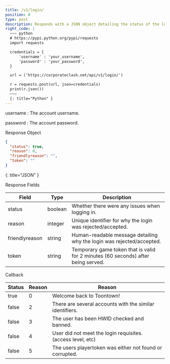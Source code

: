 ```yaml
---
title: /v1/login/
position: 0
type: post
description: Responds with a JSON object detailing the status of the login request, along with a temporary gameserver token.
right_code: |
  ~~~ python
  # https://pypi.python.org/pypi/requests
  import requests

  credentials = {
      'username' : 'your_username',
      'password' : 'your_password',
  }

  url = ('https://corporateclash.net/api/v1/login/')

  r = requests.post(url, json=credentials)
  print(r.json())
  ~~~
  {: title="Python" }
---
```

username
: The account username.

password
: The account password.

Response Object

~~~ json
{
  "status": true,
  "reason": 0,
  "friendlyreason": "",
  "token": ""
}
~~~
{: title="JSON" }

Response Fields

| Field | Type        | Description                      |
|------|-------------|----------------------------------|
| status  | boolean   | Whether there were any issues when logging in. |
| reason  | integer   | Unique identifier for why the login was rejected/accepted. |
| friendlyreason   | string | Human-readable message detailing why the login was rejected/accepted.  |
| token  | string | Temporary game token that is valid for 2 minutes (60 seconds) after being served. |

Callback

| Status | Reason        | Reason                      |
|------|-------------|----------------------------------|
| true  | 0   | Welcome back to Toontown!     |
| false  | 2          | There are several accounts with the similar identifiers.                          |
| false  | 3     | The user has been HWID checked and banned.           |
| false  | 4 | User did not meet the login requisites. (access level, etc) |
| false  | 5   | The users playertoken was either not found or corrupted.     |
